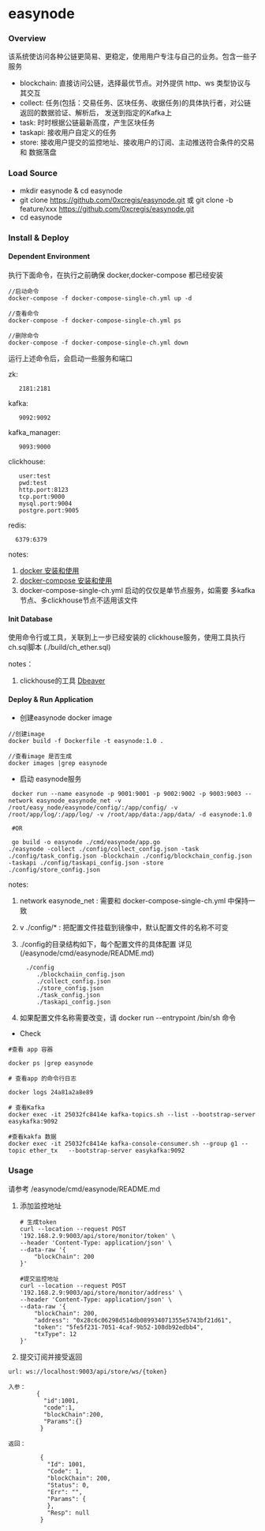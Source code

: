 # easynode

### Overview
该系统使访问各种公链更简易、更稳定，使用用户专注与自己的业务。包含一些子服务

 - blockchain: 直接访问公链，选择最优节点。对外提供 http、ws 类型协议与其交互
 - collect: 任务(包括：交易任务、区块任务、收据任务)的具体执行者，对公链返回的数据验证、解析后，
 发送到指定的Kafka上
 - task: 时时根据公链最新高度，产生区块任务
 - taskapi: 接收用户自定义的任务
 - store: 接收用户提交的监控地址、接收用户的订阅、主动推送符合条件的交易 和 数据落盘

### Load Source

- mkdir easynode & cd easynode
- git clone https://github.com/0xcregis/easynode.git 或 git clone -b feature/xxx https://github.com/0xcregis/easynode.git
- cd easynode

### Install & Deploy

 ####  Dependent Environment
   
   执行下面命令，在执行之前确保 docker,docker-compose 都已经安装

   ``````
   //启动命令
   docker-compose -f docker-compose-single-ch.yml up -d
   
   //查看命令
   docker-compose -f docker-compose-single-ch.yml ps
     
   //删除命令
   docker-compose -f docker-compose-single-ch.yml down  

   ``````
   
 运行上述命令后，会启动一些服务和端口
  
   zk: 

       2181:2181
   kafka:

       9092:9092
   kafka_manager:

       9093:9000
   clickhouse:
     
       user:test
       pwd:test
       http.port:8123
       tcp.port:9000
       mysql.port:9004
       postgre.port:9005

   redis:

      6379:6379

 notes:

  1. [docker 安装和使用](https://docs.docker.com/get-docker/)
  2. [docker-compose 安装和使用](https://docs.docker.com/compose/)
  3. docker-compose-single-ch.yml 启动的仅仅是单节点服务，如需要 多kafka 节点、多clickhouse节点不适用该文件
   
 #### Init Database

   使用命令行或工具，关联到上一步已经安装的 clickhouse服务，使用工具执行ch.sql脚本
   (./build/ch_ether.sql) 

   notes：
 
  1. clickhouse的工具 [Dbeaver](https://dbeaver.io/download/)

 #### Deploy & Run Application

   - 创建easynode docker image
  
   ``````
   //创建image
   docker build -f Dockerfile -t easynode:1.0 . 
   
   //查看image 是否生成
   docker images |grep easynode
   
   ``````
   - 启动 easynode服务
   
   ``````
    docker run --name easynode -p 9001:9001 -p 9002:9002 -p 9003:9003 --network easynode_easynode_net -v /root/easy_node/easynode/config/:/app/config/ -v /root/app/log/:/app/log/ -v /root/app/data:/app/data/ -d easynode:1.0  
    
    #OR
    
    go build -o easynode ./cmd/easynode/app.go
   ./easynode -collect ./config/collect_config.json -task ./config/task_config.json -blockchain ./config/blockchain_config.json -taskapi ./config/taskapi_config.json -store ./config/store_config.json

  ``````

   notes:

   1. network easynode_net : 需要和 docker-compose-single-ch.yml 中保持一致
    
   2. v ./config/* : 把配置文件挂载到镜像中，默认配置文件的名称不可变

   3. ./config的目录结构如下，每个配置文件的具体配置 详见 (/easynode/cmd/easynode/README.md) 

  ``````
       ./config
          ./blockchaiin_config.json
          ./collect_config.json
          ./store_config.json
          ./task_config.json
          ./taskapi_config.json

   ``````
    
   4. 如果配置文件名称需要改变，请 docker run --entrypoint /bin/sh 命令


   - Check
   
   ``````
   #查看 app 容器
   
   docker ps |grep easynode
   
   # 查看app 的命令行日志
   
   docker logs 24a81a2a8e89
   
   # 查看Kafka 
   docker exec -it 25032fc8414e kafka-topics.sh --list --bootstrap-server easykafka:9092

   #查看kakfa 数据
   docker exec -it 25032fc8414e kafka-console-consumer.sh --group g1 --topic ether_tx   --bootstrap-server easykafka:9092
   
   ``````

 ### Usage
 
请参考 /easynode/cmd/easynode/README.md

 1. 添加监控地址
   
    ``````
    # 生成token
    curl --location --request POST '192.168.2.9:9003/api/store/monitor/token' \
    --header 'Content-Type: application/json' \
    --data-raw '{
        "blockChain": 200
    }'
    
    #提交监控地址
    curl --location --request POST '192.168.2.9:9003/api/store/monitor/address' \
    --header 'Content-Type: application/json' \
    --data-raw '{
        "blockChain": 200,
        "address": "0x28c6c06298d514db089934071355e5743bf21d61",
        "token": "5fe5f231-7051-4caf-9b52-108db92edbb4",
        "txType": 12
    }'
    
    ``````
  2. 提交订阅并接受返回 

   ``````
   url: ws://localhost:9003/api/store/ws/{token}
   
   入参：
           {
             "id":1001,
             "code":1,
             "blockChain":200,
             "Params":{}
            }
   
   返回：
   
            {
              "Id": 1001,
              "Code": 1,
              "blockChain": 200,
              "Status": 0,
              "Err": "",
              "Params": {
              },
              "Resp": null
            }
            
                        
   
   ``````
 


 